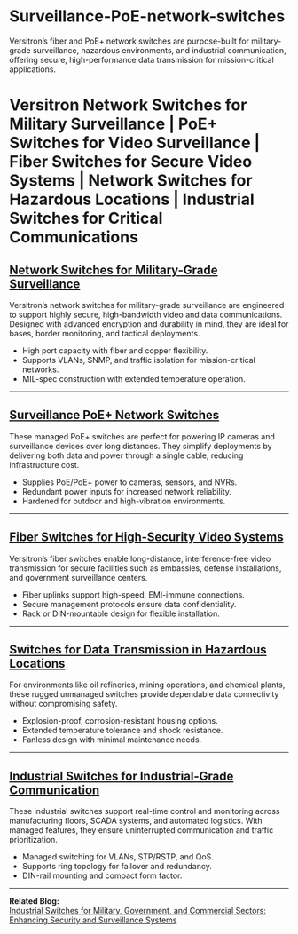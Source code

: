 # Surveillance-PoE-network-switches
Versitron’s fiber and PoE+ network switches are purpose-built for military-grade surveillance, hazardous environments, and industrial communication, offering secure, high-performance data transmission for mission-critical applications.

# Versitron Network Switches for Military Surveillance | PoE+ Switches for Video Surveillance | Fiber Switches for Secure Video Systems | Network Switches for Hazardous Locations | Industrial Switches for Critical Communications

## [Network Switches for Military-Grade Surveillance](https://www.versitron.com/products/sf72860m-28port-managed-industrial-switch)

Versitron’s network switches for military-grade surveillance are engineered to support highly secure, high-bandwidth video and data communications. Designed with advanced encryption and durability in mind, they are ideal for bases, border monitoring, and tactical deployments.

- High port capacity with fiber and copper flexibility.
- Supports VLANs, SNMP, and traffic isolation for mission-critical networks.
- MIL-spec construction with extended temperature operation.

---

## [Surveillance PoE+ Network Switches](https://www.versitron.com/products/sf71860mp-18port-managed-industrial-poe-poe-plus-switch)

These managed PoE+ switches are perfect for powering IP cameras and surveillance devices over long distances. They simplify deployments by delivering both data and power through a single cable, reducing infrastructure cost.

- Supplies PoE/PoE+ power to cameras, sensors, and NVRs.
- Redundant power inputs for increased network reliability.
- Hardened for outdoor and high-vibration environments.

---

## [Fiber Switches for High-Security Video Systems](https://www.versitron.com/products/sf71060ma-10port-managed-industrial-switch-8-10-100-1000-2-100-1g-sfp-slots)

Versitron’s fiber switches enable long-distance, interference-free video transmission for secure facilities such as embassies, defense installations, and government surveillance centers.

- Fiber uplinks support high-speed, EMI-immune connections.
- Secure management protocols ensure data confidentiality.
- Rack or DIN-mountable design for flexible installation.

---

## [Switches for Data Transmission in Hazardous Locations](https://www.versitron.com/products/sf70660-6port-unmanaged-industrial-switch-4101001000-21001g-sfp-slots)

For environments like oil refineries, mining operations, and chemical plants, these rugged unmanaged switches provide dependable data connectivity without compromising safety.

- Explosion-proof, corrosion-resistant housing options.
- Extended temperature tolerance and shock resistance.
- Fanless design with minimal maintenance needs.

---

## [Industrial Switches for Industrial-Grade Communication](https://www.versitron.com/products/sf71060mpa-10port-managed-industrial-poe-poe-plus-switch)

These industrial switches support real-time control and monitoring across manufacturing floors, SCADA systems, and automated logistics. With managed features, they ensure uninterrupted communication and traffic prioritization.

- Managed switching for VLANs, STP/RSTP, and QoS.
- Supports ring topology for failover and redundancy.
- DIN-rail mounting and compact form factor.

---

**Related Blog:**  
[Industrial Switches for Military, Government, and Commercial Sectors: Enhancing Security and Surveillance Systems](https://www.versitron.com/blogs/post/industrial-switches-for-military-government-and-commercial-sectors-enhancing-security-and-surveillance-systems)
